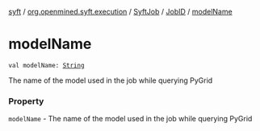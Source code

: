 [syft](../../../index.md) / [org.openmined.syft.execution](../../index.md) / [SyftJob](../index.md) / [JobID](index.md) / [modelName](./model-name.md)

# modelName

`val modelName: `[`String`](https://kotlinlang.org/api/latest/jvm/stdlib/kotlin/-string/index.html)

The name of the model used in the job while querying PyGrid

### Property

`modelName` - The name of the model used in the job while querying PyGrid